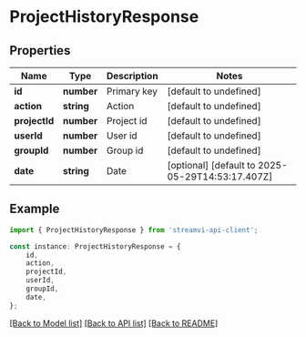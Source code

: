 # ProjectHistoryResponse


## Properties

Name | Type | Description | Notes
------------ | ------------- | ------------- | -------------
**id** | **number** | Primary key | [default to undefined]
**action** | **string** | Action | [default to undefined]
**projectId** | **number** | Project id | [default to undefined]
**userId** | **number** | User id | [default to undefined]
**groupId** | **number** | Group id | [default to undefined]
**date** | **string** | Date | [optional] [default to 2025-05-29T14:53:17.407Z]

## Example

```typescript
import { ProjectHistoryResponse } from 'streamvi-api-client';

const instance: ProjectHistoryResponse = {
    id,
    action,
    projectId,
    userId,
    groupId,
    date,
};
```

[[Back to Model list]](../README.md#documentation-for-models) [[Back to API list]](../README.md#documentation-for-api-endpoints) [[Back to README]](../README.md)
